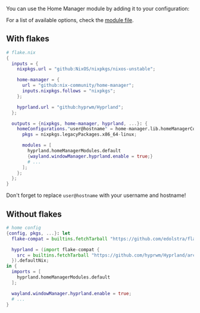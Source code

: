 You can use the Home Manager module by adding it to your configuration:

For a list of available options, check the
[module file](https://github.com/hyprwm/Hyprland/blob/main/nix/hm-module.nix).

## With flakes

```nix
# flake.nix
{
  inputs = {
    nixpkgs.url = "github:NixOS/nixpkgs/nixos-unstable";

    home-manager = {
      url = "github:nix-community/home-manager";
      inputs.nixpkgs.follows = "nixpkgs";
    };

    hyprland.url = "github:hyprwm/Hyprland";
  };

  outputs = {nixpkgs, home-manager, hyprland, ...}: {
    homeConfigurations."user@hostname" = home-manager.lib.homeManagerConfiguration {
      pkgs = nixpkgs.legacyPackages.x86_64-linux;

      modules = [
        hyprland.homeManagerModules.default
        {wayland.windowManager.hyprland.enable = true;}
        # ...
      ];
    };
  };
}
```

Don't forget to replace `user@hostname` with your username and hostname!

## Without flakes

```nix
# home config
{config, pkgs, ...}: let
  flake-compat = builtins.fetchTarball "https://github.com/edolstra/flake-compat/archive/master.tar.gz";

  hyprland = (import flake-compat {
    src = builtins.fetchTarball "https://github.com/hyprwm/Hyprland/archive/master.tar.gz";
  }).defaultNix;
in {
  imports = [
    hyprland.homeManagerModules.default
  ];

  wayland.windowManager.hyprland.enable = true;
  # ...
}
```
